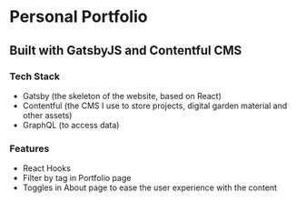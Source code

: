 # Personal Portfolio

## Built with GatsbyJS and Contentful CMS

### Tech Stack

-   Gatsby (the skeleton of the website, based on React)
-   Contentful (the CMS I use to store projects, digital garden material and other assets)
-   GraphQL (to access data)

### Features

-   React Hooks
-   Filter by tag in Portfolio page
-   Toggles in About page to ease the user experience with the content

